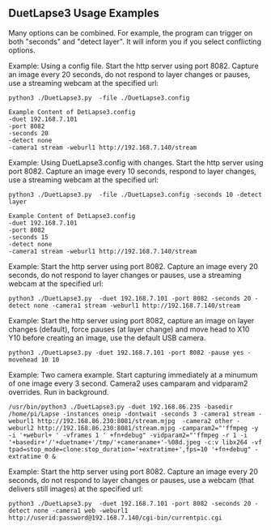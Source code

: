 ## DuetLapse3 Usage Examples

Many options can be combined.  For example, the program can trigger on both "seconds" and "detect layer". It will inform you if you select conflicting options.

Example: Using a config file.  Start the http server using port 8082. Capture an image every 20 seconds, do not respond to layer changes or pauses, use a streaming webcam at the specified url:
```
python3 ./DuetLapse3.py  -file ./DuetLapse3.config

Example Content of DetLapse3.config
-duet 192.168.7.101
-port 8082
-seconds 20
-detect none
-camera1 stream -weburl1 http://192.168.7.140/stream
```

Example: Using DuetLapse3.config with changes.  Start the http server using port 8082. Capture an image every 10 seconds, respond to layer changes, use a streaming webcam at the specified url:
```
python3 ./DuetLapse3.py  -file ./DuetLapse3.config -seconds 10 -detect layer

Example Content of DetLapse3.config
-duet 192.168.7.101
-port 8082
-seconds 15
-detect none
-camera1 stream -weburl1 http://192.168.7.140/stream
```


Example: Start the http server using port 8082. Capture an image every 20 seconds, do not respond to layer changes or pauses, use a streaming webcam at the specified url:
```
python3 ./DuetLapse3.py  -duet 192.168.7.101 -port 8082 -seconds 20 -detect none -camera1 stream -weburl1 http://192.168.7.140/stream

```
Example: Start the http server using port 8082, capture an image on layer changes (default), force pauses (at layer change) and move head to X10 Y10 before creating an image, use the default USB camera.
```
python3 ./DuetLapse3.py -duet 192.168.7.101 -port 8082 -pause yes -movehead 10 10

```
Example: Two camera example. Start capturing immediately at a minumum of one image every 3 second. Camera2 uses camparam and vidparam2 overrides. Run in background.
```
/usr/bin/python3 ./DuetLapse3.py -duet 192.168.86.235 -basedir /home/pi/Lapse -instances oneip -dontwait -seconds 3 -camera1 stream -weburl1 http://192.168.86.230:8081/stream.mjpg  -camera2 other -weburl2 http://192.168.86.230:8081/stream.mjpg -camparam2="'ffmpeg -y -i '+weburl+ ' -vframes 1 ' +fn+debug" -vidparam2="'ffmpeg -r 1 -i '+basedir+'/'+duetname+'/tmp/'+cameraname+'-%08d.jpeg -c:v libx264 -vf tpad=stop_mode=clone:stop_duration='+extratime+',fps=10 '+fn+debug" -extratime 0 &
```

Example: Start the http server using port 8082. Capture an image every 20 seconds, do not respond to layer changes or pauses, use a  webcam (that delivers still images) at the specified url:
```
python3 ./DuetLapse3.py  -duet 192.168.7.101 -port 8082 -seconds 20 -detect none -camera1 web -weburl1 http://userid:password@192.168.7.140/cgi-bin/currentpic.cgi
